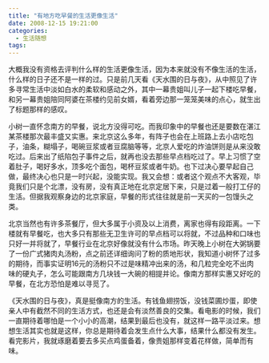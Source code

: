 ```yaml
---
title: "有地方吃早餐的生活更像生活"
date: 2008-12-15 19:21:00
categories:
  - 生活随想
tags:
---
```


大概我没有资格去评判什么样的生活更像生活，因为本来就没有不像生活的生活，什么样的日子还不是一样的过。只是前几天看《天水围的日与夜》，从中照见了许多寻常生活中淡如白水的柔软和感动之外，其中一幕贵姐叫儿子一起下楼吃早餐，和另一幕贵姐陪同阿婆在茶楼约见前女婿，看着旁边那一笼笼美味的点心，就生出了标题那样的感叹。

小树一直怀念南方的早餐，说北方没得可吃。而我印象中的早餐也还是要数在湛江某茶楼那次最丰盛又实惠。来北京这么多年，有阵子也会在上班路上去小店吃包子，油条，糊塌子，喝碗豆浆或者豆腐脑等等，北京人爱吃的炸油饼则是从来没敢吃过。后来出了纸陷包子事件之后，就再也没去那些早点档吃过了。早上习惯了空着肚子，喝好多水，顶多吃个面包，喝杯豆浆或者牛奶。也下过决心要早起自己做，最终决心也只是一时兴起，没能实现。我又会想：或者这个观点不大客观，毕竟我们只是个北漂，没有房，没有真正地在北京定居下来，只是过着一般打工仔的生活。但据我观察身边的北京家庭，早餐的形式往往就是前一天买的一包馒头之类。

北京当然也有许多茶餐厅，但大多属于小资及以上消费，离家也得有段距离。一下楼就有早餐吃，也大多只有那些无卫生许可的早点档可以将就，不过品种和口味也只好一并将就了，早餐行业在北京好像就没有什么市场。昨天晚上小树在大粥锅要了一份广式猪肉丸汤粉，点之前还详细询问了粉的质地形状，我知道小树怀了过多的期待，而事实证明16元的汤粉只不过是味精冲出来的汤，和几粒完全吃不出肉味的硬丸子，怎么可能跟南方几块钱一大碗的相提并论。像南方那样实惠又好吃的早餐，在北方恐怕是难以寻觅了。

《天水围的日与夜》，真是挺像南方的生活。有钱鱼翅捞饭，没钱菜圃炒蛋，即使亲人中有截然不同的生活方式，也还是会有淡然善良的交集。看电影的时候，我们一直期待着哪怕是一个小小的高潮，结果到最后也没有，就这样一路平淡过来。想想生活其实也就是这样，你总是期待着会发生点什么大事，结果什么都没有发生。看完影片，我就琢磨着要去多买点鸡蛋备着，像贵姐那样变着花样做，简单而有味。